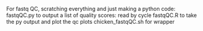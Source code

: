 For fastq QC, scratching everything and just making a python code:
fastqQC.py to output a list of quality scores: read by cycle
fastqQC.R to take the py output and plot the qc plots
chicken_fastqQC.sh for wrapper

